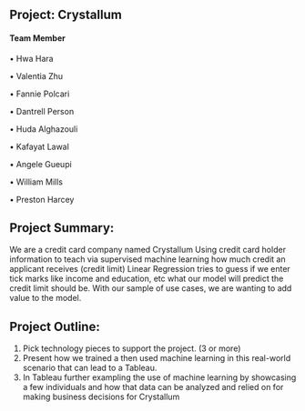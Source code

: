 ## Project: Crystallum

#### Team Member

•	Hwa Hara

•	Valentia Zhu 

•	Fannie Polcari 

•	Dantrell Person 

•	Huda Alghazouli

•	Kafayat Lawal 

•	Angele Gueupi

•	William Mills

•	Preston Harcey 

## Project Summary:
We are a credit card company named Crystallum
Using credit card holder information to teach via supervised machine learning how much credit an applicant receives (credit limit)
Linear Regression tries to guess if we enter tick marks like income and education, etc what our model will predict the credit limit should be. With our sample of use cases, we are wanting to add value to the model.

## Project Outline:
1.	Pick technology pieces to support the project. (3 or more) 
2.	Present how we trained a then used machine learning in this real-world scenario that can lead to a Tableau. 
3.	In Tableau further exampling the use of machine learning by showcasing a few individuals and how that data can be analyzed and relied on for making business decisions for Crystallum
